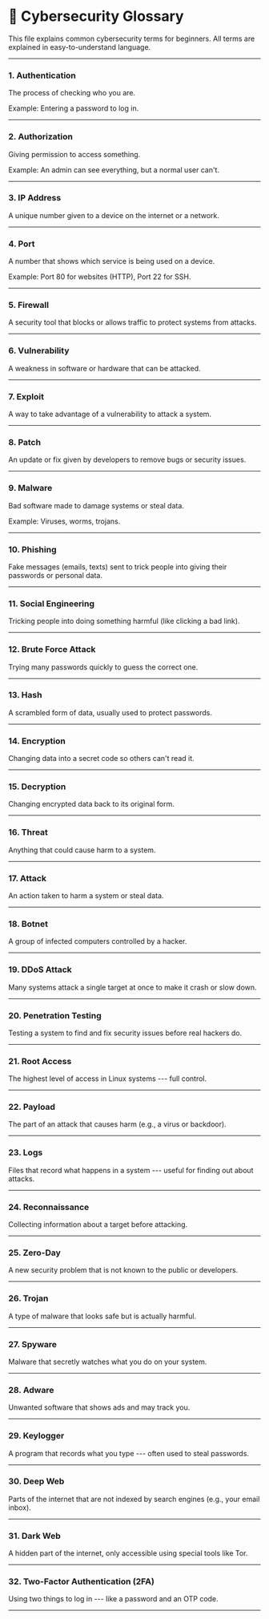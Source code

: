 
# 🧠 Cybersecurity Glossary

This file explains common cybersecurity terms for beginners. All terms are explained in easy-to-understand language.

---

### 1. **Authentication**

The process of checking who you are.  

Example: Entering a password to log in.

---

### 2. **Authorization**

Giving permission to access something.  

Example: An admin can see everything, but a normal user can't.

---

### 3. **IP Address**

A unique number given to a device on the internet or a network.

---

### 4. **Port**

A number that shows which service is being used on a device.  

Example: Port 80 for websites (HTTP), Port 22 for SSH.

---

### 5. **Firewall**

A security tool that blocks or allows traffic to protect systems from attacks.

---

### 6. **Vulnerability**

A weakness in software or hardware that can be attacked.

---

### 7. **Exploit**

A way to take advantage of a vulnerability to attack a system.

---

### 8. **Patch**

An update or fix given by developers to remove bugs or security issues.

---

### 9. **Malware**

Bad software made to damage systems or steal data.  

Example: Viruses, worms, trojans.

---

### 10. **Phishing**

Fake messages (emails, texts) sent to trick people into giving their passwords or personal data.

---

### 11. **Social Engineering**

Tricking people into doing something harmful (like clicking a bad link).

---

### 12. **Brute Force Attack**

Trying many passwords quickly to guess the correct one.

---

### 13. **Hash**

A scrambled form of data, usually used to protect passwords.

---

### 14. **Encryption**

Changing data into a secret code so others can't read it.

---

### 15. **Decryption**

Changing encrypted data back to its original form.

---

### 16. **Threat**

Anything that could cause harm to a system.

---

### 17. **Attack**

An action taken to harm a system or steal data.

---

### 18. **Botnet**

A group of infected computers controlled by a hacker.

---

### 19. **DDoS Attack**

Many systems attack a single target at once to make it crash or slow down.

---

### 20. **Penetration Testing**

Testing a system to find and fix security issues before real hackers do.

---

### 21. **Root Access**

The highest level of access in Linux systems --- full control.

---

### 22. **Payload**

The part of an attack that causes harm (e.g., a virus or backdoor).

---

### 23. **Logs**

Files that record what happens in a system --- useful for finding out about attacks.

---

### 24. **Reconnaissance**

Collecting information about a target before attacking.

---

### 25. **Zero-Day**

A new security problem that is not known to the public or developers.

---

### 26. **Trojan**

A type of malware that looks safe but is actually harmful.

---

### 27. **Spyware**

Malware that secretly watches what you do on your system.

---

### 28. **Adware**

Unwanted software that shows ads and may track you.

---

### 29. **Keylogger**

A program that records what you type --- often used to steal passwords.

---

### 30. **Deep Web**

Parts of the internet that are not indexed by search engines (e.g., your email inbox).

---

### 31. **Dark Web**

A hidden part of the internet, only accessible using special tools like Tor.

---

### 32. **Two-Factor Authentication (2FA)**

Using two things to log in --- like a password and an OTP code.

---

